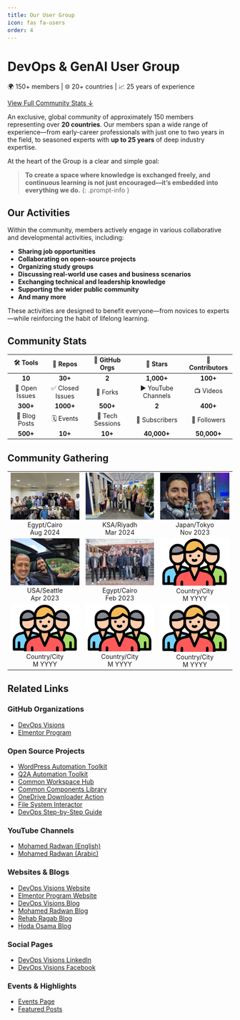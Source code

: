 ```yaml
---
title: Our User Group
icon: fas fa-users
order: 4
---
```


# DevOps & GenAI User Group

🌍 150+ members | 🌐 20+ countries | 📈 25 years of experience

[View Full Community Stats ↓](#community-stats)

An exclusive, global community of approximately 150 members representing over **20 countries**. Our members span a wide range of experience—from early-career professionals with just one to two years in the field, to seasoned experts with **up to 25 years** of deep industry expertise.

At the heart of the Group is a clear and simple goal:  

> **To create a space where knowledge is exchanged freely, and continuous learning is not just encouraged—it’s embedded into everything we do.** 
{: .prompt-info }

## Our Activities

Within the community, members actively engage in various collaborative and developmental activities, including:

- **Sharing job opportunities**  
- **Collaborating on open-source projects**  
- **Organizing study groups**  
- **Discussing real-world use cases and business scenarios**  
- **Exchanging technical and leadership knowledge**  
- **Supporting the wider public community**
- **And many more**

These activities are designed to benefit everyone—from novices to experts—while reinforcing the habit of lifelong learning.

## Community Stats

| 🛠️ Tools | 📁 Repos | 🧪 GitHub Orgs | 🌟 Stars | 👥 Contributors |
|:--------:|:--------:|:--------------:|:--------:|:----------------:|
| **10**   | **30+**  | **2**          | **1,000+** | **100+**         |
| 🐛 Open Issues | ✅ Closed Issues | 🍴 Forks | ▶️ YouTube Channels | 📺 Videos |
| **300+**       | **1000+**         | **500+** | **2**                | **400+**  |
| 📝 Blog Posts  | 🗓️ Events        | 💬 Tech Sessions | 🎥 Subscribers     | 🔔 Followers |
| **500+**        | **10+**          | **10+**         | **40,000+**         | **50,000+**       |


## Community Gathering

<table style="margin-left: 0;">
<tr>
<td style="text-align: center;"><a href="/assets/img/mics/gathering/egy-aug-24.png" target="_blank"><img src="/assets/img/mics/gathering/egy-aug-24-small.png" alt="August 2024"></a><br>Egypt/Cairo<br>Aug 2024</td>
<td style="text-align: center;"><a href="/assets/img/mics/gathering/ksa-mar-24.png" target="_blank"><img src="/assets/img/mics/gathering/ksa-mar-24-small.png" alt="Mar 2024"></a><br>KSA/Riyadh<br>Mar 2024</td>
<td style="text-align: center;"><a href="/assets/img/mics/gathering/jap-nov-23.png" target="_blank"><img src="/assets/img/mics/gathering/jap-nov-23-small.png" alt="Nov 2023"></a><br>Japan/Tokyo<br>Nov 2023</td>
</tr>
<tr>
<td style="text-align: center;"><a href="/assets/img/mics/gathering/usa-apr-23.png" target="_blank"><img src="/assets/img/mics/gathering/usa-apr-23-small.png" alt="Apr 2023"></a><br>USA/Seattle<br>Apr 2023</td>
<td style="text-align: center;"><a href="/assets/img/mics/gathering/eg-feb-23.png" target="_blank"><img src="/assets/img/mics/gathering/eg-feb-23-small.png" alt="Feb 2023"></a><br>Egypt/Cairo<br>Feb 2023</td>
<td style="text-align: center;"><a href="/assets/img/mics/gathering/placeholder.png" target="_blank"><img src="/assets/img/mics/gathering/placeholder-small.png" alt="Placeholder"></a><br>Country/City<br>M YYYY</td>
</tr>
<tr>
<td style="text-align: center;"><a href="/assets/img/mics/gathering/placeholder.png" target="_blank"><img src="/assets/img/mics/gathering/placeholder-small.png" alt="Placeholder"></a><br>Country/City<br>M YYYY</td>
<td style="text-align: center;"><a href="/assets/img/mics/gathering/placeholder.png" target="_blank"><img src="/assets/img/mics/gathering/placeholder-small.png" alt="Placeholder"></a><br>Country/City<br>M YYYY</td>
<td style="text-align: center;"><a href="/assets/img/mics/gathering/placeholder.png" target="_blank"><img src="/assets/img/mics/gathering/placeholder-small.png" alt="Placeholder"></a><br>Country/City<br>M YYYY</td>
</tr>
</table>


## Related Links

### GitHub Organizations
- [DevOps Visions](https://github.com/devopsvisions)
- [Elmentor Program](https://github.com/ElmentorProgram)

### Open Source Projects
- [WordPress Automation Toolkit](https://github.com/DevOpsVisions/wordpress-automation-toolkit)
- [Q2A Automation Toolkit](https://github.com/DevOpsVisions/question2answer-automation-toolkit)
- [Common Workspace Hub](https://github.com/DevOpsVisions/common-workspace-hub)
- [Common Components Library](https://github.com/DevOpsVisions/common-components)
- [OneDrive Downloader Action](https://github.com/DevOpsVisions/onedrive-downloader-action)
- [File System Interactor](https://github.com/DevOpsVisions/file-system-interactor)
- [DevOps Step-by-Step Guide](https://github.com/MohamedRadwan-DevOps/devops-step-by-step)

### YouTube Channels
- [Mohamed Radwan (English)](https://www.youtube.com/@MRadwanMSF)
- [Mohamed Radwan (Arabic)](https://www.youtube.com/@MRadwanArabic)

### Websites & Blogs
- [DevOps Visions Website](http://www.devopsvisions.com/)
- [Elmentor Program Website](http://elmentorprogram.com/)
- [DevOps Visions Blog](https://devopsvisions.github.io/)
- [Mohamed Radwan Blog](https://mohamedradwan-devops.github.io/)
- [Rehab Ragab Blog](https://rehababotalep.github.io/)
- [Hoda Osama Blog](https://hodausama.github.io/)

### Social Pages
- [DevOps Visions LinkedIn](https://www.linkedin.com/company/devops-visions/)
- [DevOps Visions Facebook](https://www.facebook.com/vsalmplanet)

### Events & Highlights
- [Events Page](/user-group-events/)
- [Featured Posts](/)








